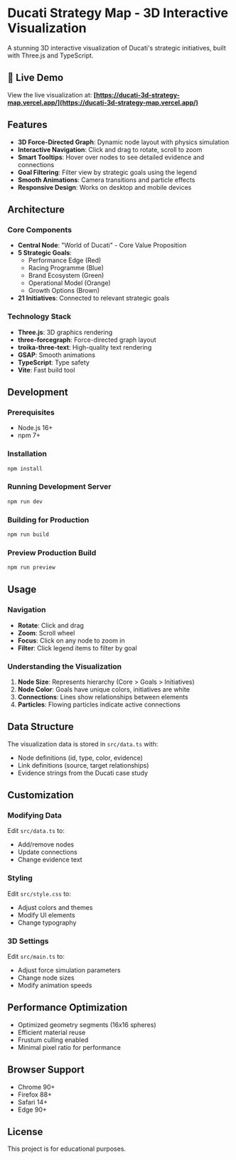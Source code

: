 # Ducati Strategy Map - 3D Interactive Visualization

A stunning 3D interactive visualization of Ducati's strategic initiatives, built with Three.js and TypeScript.

## 🚀 Live Demo

View the live visualization at: **[https://ducati-3d-strategy-map.vercel.app/](https://ducati-3d-strategy-map.vercel.app/)**

## Features

- **3D Force-Directed Graph**: Dynamic node layout with physics simulation
- **Interactive Navigation**: Click and drag to rotate, scroll to zoom
- **Smart Tooltips**: Hover over nodes to see detailed evidence and connections
- **Goal Filtering**: Filter view by strategic goals using the legend
- **Smooth Animations**: Camera transitions and particle effects
- **Responsive Design**: Works on desktop and mobile devices

## Architecture

### Core Components

- **Central Node**: "World of Ducati" - Core Value Proposition
- **5 Strategic Goals**: 
  - Performance Edge (Red)
  - Racing Programme (Blue)
  - Brand Ecosystem (Green)
  - Operational Model (Orange)
  - Growth Options (Brown)
- **21 Initiatives**: Connected to relevant strategic goals

### Technology Stack

- **Three.js**: 3D graphics rendering
- **three-forcegraph**: Force-directed graph layout
- **troika-three-text**: High-quality text rendering
- **GSAP**: Smooth animations
- **TypeScript**: Type safety
- **Vite**: Fast build tool

## Development

### Prerequisites

- Node.js 16+
- npm 7+

### Installation

```bash
npm install
```

### Running Development Server

```bash
npm run dev
```

### Building for Production

```bash
npm run build
```

### Preview Production Build

```bash
npm run preview
```

## Usage

### Navigation

- **Rotate**: Click and drag
- **Zoom**: Scroll wheel
- **Focus**: Click on any node to zoom in
- **Filter**: Click legend items to filter by goal

### Understanding the Visualization

1. **Node Size**: Represents hierarchy (Core > Goals > Initiatives)
2. **Node Color**: Goals have unique colors, initiatives are white
3. **Connections**: Lines show relationships between elements
4. **Particles**: Flowing particles indicate active connections

## Data Structure

The visualization data is stored in `src/data.ts` with:

- Node definitions (id, type, color, evidence)
- Link definitions (source, target relationships)
- Evidence strings from the Ducati case study

## Customization

### Modifying Data

Edit `src/data.ts` to:
- Add/remove nodes
- Update connections
- Change evidence text

### Styling

Edit `src/style.css` to:
- Adjust colors and themes
- Modify UI elements
- Change typography

### 3D Settings

Edit `src/main.ts` to:
- Adjust force simulation parameters
- Change node sizes
- Modify animation speeds

## Performance Optimization

- Optimized geometry segments (16x16 spheres)
- Efficient material reuse
- Frustum culling enabled
- Minimal pixel ratio for performance

## Browser Support

- Chrome 90+
- Firefox 88+
- Safari 14+
- Edge 90+

## License

This project is for educational purposes. 